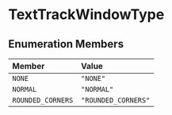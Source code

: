 # TextTrackWindowType

## Enumeration Members

| Member | Value |
| :------ | :------ |
| `NONE` | `"NONE"` |
| `NORMAL` | `"NORMAL"` |
| `ROUNDED_CORNERS` | `"ROUNDED_CORNERS"` |
